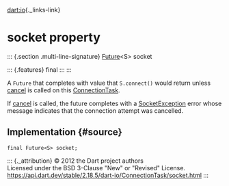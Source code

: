 [dart:io](../../dart-io/dart-io-library){._links-link}

socket property
===============

::: {.section .multi-line-signature}
[Future](../../dart-async/future-class)\<S\> socket

::: {.features}
final
:::
:::

A `Future` that completes with value that `S.connect()` would return
unless [cancel](cancel) is called on this
[ConnectionTask](../connectiontask-class).

If [cancel](cancel) is called, the future completes with a
[SocketException](../socketexception-class) error whose message
indicates that the connection attempt was cancelled.

Implementation {#source}
--------------

``` {.language-dart data-language="dart"}
final Future<S> socket;
```

::: {._attribution}
© 2012 the Dart project authors\
Licensed under the BSD 3-Clause \"New\" or \"Revised\" License.\
<https://api.dart.dev/stable/2.18.5/dart-io/ConnectionTask/socket.html>
:::
